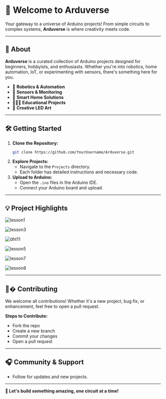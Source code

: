 # 🌌 Welcome to **Arduverse**

Your gateway to a universe of Arduino projects! From simple circuits to complex systems, **Arduverse** is where creativity meets code.

---

## 🔄 **About**

**Arduverse** is a curated collection of Arduino projects designed for beginners, hobbyists, and enthusiasts. Whether you're into robotics, home automation, IoT, or experimenting with sensors, there's something here for you.

- 🤖 **Robotics & Automation**
- 🔦 **Sensors & Monitoring**
- 🏡 **Smart Home Solutions**
- 👨‍👩‍👦 **Educational Projects**
- 🎨 **Creative LED Art**


---

## 🛠 **Getting Started**

1. **Clone the Repository:**
    ```bash
    git clone https://github.com/YourUsername/Arduverse.git
    ```
2. **Explore Projects:**
    - Navigate to the `Projects` directory.
    - Each folder has detailed instructions and necessary code.
3. **Upload to Arduino:**
    - Open the `.ino` files in the Arduino IDE.
    - Connect your Arduino board and upload.

---

## 💡 **Project Highlights**

![lesson1](https://github.com/user-attachments/assets/97f72f47-577a-41a9-8565-24ab6a3160e8)

![lesson3](https://github.com/user-attachments/assets/3e9c7141-3f14-4e12-8ca5-440c8780e60f)

![dht11](https://github.com/user-attachments/assets/8ab5b1c1-ebe0-4db3-a39c-c2b47d53d927)

![lesson5](https://github.com/user-attachments/assets/8a5ae6b9-cc4b-44cd-8074-5dc96a474061)

![lesson7](https://github.com/user-attachments/assets/ebe10ebc-8c58-4a38-ba0a-d240fab4c245)

![lesson8](https://github.com/user-attachments/assets/efa1b968-b9c3-4bd6-8b13-21798330055d)


---

## 👨‍� **Contributing**

We welcome all contributions! Whether it's a new project, bug fix, or enhancement, feel free to open a pull request.

**Steps to Contribute:**
- Fork the repo
- Create a new branch
- Commit your changes
- Open a pull request

---

## 🎧 **Community & Support**

- Follow for updates and new projects.

---

**🌟 Let's build something amazing, one circuit at a time!**

